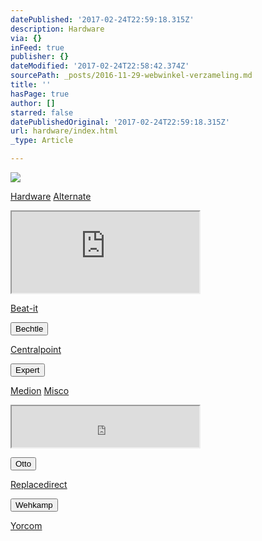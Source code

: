 ```yaml
---
datePublished: '2017-02-24T22:59:18.315Z'
description: Hardware
via: {}
inFeed: true
publisher: {}
dateModified: '2017-02-24T22:58:42.374Z'
sourcePath: _posts/2016-11-29-webwinkel-verzameling.md
title: ''
hasPage: true
author: []
starred: false
datePublishedOriginal: '2017-02-24T22:59:18.315Z'
url: hardware/index.html
_type: Article

---
```

![](https://the-grid-user-content.s3-us-west-2.amazonaws.com/dfe695bd-aa9b-42cf-ab7a-6a386efb1f3a.jpg)

[Hardware][0]
[Alternate][1]

<iframe src="https://the-grid.github.io/ed-userhtml/?g=eJztj8FugzAMQO_7isiHHUkCpYUNs09BKbgENYQqc5Xfb8bQNFWTtsOOvdg--b3XGGEDnRAs8-VFyhhjZhxT8IYp804yyzdmrNWuy_OyqjtdFIe97p7NfHkNCIJNGIkRuqMz_gwikEPwy2lxbonQNtM8ivfQfxF4yjiYgdLozxQyT4nQfwDWlzOumPU2-AnbWOtitDw7EHEa2CLkxQ6EpWm0SWGvQByXMFDySmfqQAAh20aa9qm5K-X-R4-y1odNRCuV-PmmUlVlrb6bXP8v_u_Qu3ydq0f-I_-3_BtBLTcf" height="130" style=""></iframe>

[Beat-it][2]

<button data-role="cta" style="">Bechtle</button>

[Centralpoint][3]

<button data-role="cta" style="">Expert</button>

[Medion][4]
[Misco][5]

<iframe src="https://the-grid.github.io/ed-userhtml/?g=eJyljkEOgyAURK9C_qJLQY2ttn57lAYRhQhifn_j9Uvc9ADdzLyZzUyvhSM7Izjm_S4lm4JJTzaLWS0Vm2X5NNh05e2i4_6IWCpV1nV1Jo1t23TqZMLTPgiCNS2WEV5j0NsKgmxA2NKcQkgHDL2Pi3iT-Y36P0cZHccA4vATO4SyUiCc9YvLJ66Zx0STJYSMOuQOhBx6qYcvjA5POw" height="66" style=""></iframe>

<button data-role="cta" style="">Otto</button>

[Replacedirect][6]

<button data-role="cta" style="">Wehkamp</button>

[Yorcom][7]

[0]: https://thegrid.ai/nederlandse-webwinkels/software "Software"
[1]: http://www.alternate.nl/tt/?tt=904_12_133761_&r=%2F
[2]: http://www.beat-it.nl/
[3]: http://www.centralpoint.nl/tracker/index.php?tt=534_12_133761_&r=%2F
[4]: http://tc.tradetracker.net/?c=3452&m=12&a=133761
[5]: https://www.misco.nl/
[6]: http://www.replacedirect.nl/page/startExternal/?tt=4825_12_133761_&r=%2F
[7]: https://www.yorcom.nl/